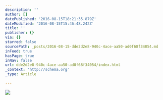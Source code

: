 ```yaml
---
description: ''
author: []
datePublished: '2016-08-15T18:21:35.879Z'
dateModified: '2016-08-15T15:46:48.242Z'
title: ''
publisher: {}
via: {}
starred: false
sourcePath: _posts/2016-08-15-dde2d2e8-940c-4ace-aa50-ad0f68f34054.md
inFeed: true
hasPage: true
inNav: false
url: dde2d2e8-940c-4ace-aa50-ad0f68f34054/index.html
_context: 'http://schema.org'
_type: Article

---
```

![](https://the-grid-user-content.s3-us-west-2.amazonaws.com/37e2b6e3-feea-4c7d-a2ea-e74efbe31fa6.jpg)